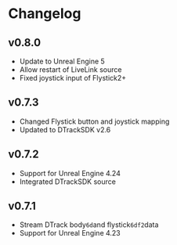 
# Changelog


## v0.8.0

- Update to Unreal Engine 5
- Allow restart of LiveLink source
- Fixed joystick input of Flystick2+


## v0.7.3

- Changed Flystick button and joystick mapping
- Updated to DTrackSDK v2.6


## v0.7.2

- Support for Unreal Engine 4.24
- Integrated DTrackSDK source


## v0.7.1

- Stream DTrack body`6d`and flystick`6df2`data  
- Support for Unreal Engine 4.23


